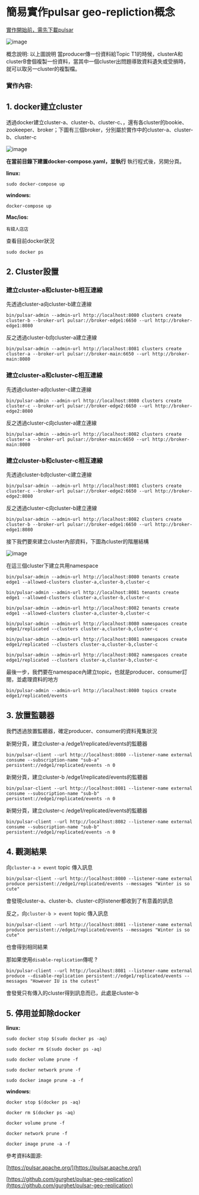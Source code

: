 # 簡易實作pulsar geo-repliction概念


[實作開始前，需先下載pulsar](https://pulsar.apache.org/docs/3.2.x/getting-started-home/)





![image](https://github.com/chadtied/pulsar_simple_geo-replication/assets/96424234/c88d2a3b-4582-41d7-9ade-8fd0bf2673b8)





概念說明: 以上圖說明 當producer傳一份資料給Topic T1的時候，clusterA和clusterB會個複製一份資料，當其中一個cluster出問題導致資料遺失或受損時，就可以取另一cluster的複製檔。






### 實作內容:




## 1. docker建立cluster


透過docker建立cluster-a、cluster-b、cluster-c、，還有各cluster的bookie、zookeeper、broker；下圖有三個broker，分別屬於實作中的cluster-a、cluster-b、cluster-c


![image](https://github.com/chadtied/pulsar_simple_geo-replication/assets/96424234/010f888a-8cd6-4552-9690-3033ecf86e8f)

**在當前目錄下建置docker-compose.yaml，並執行** 執行程式後，另開分頁。

**linux:**

```sudo docker-compose up```

**windows:**

```docker-compose up```

**Mac/ios:**

```有錢人店店```

查看目前docker狀況

```sudo docker ps```


## 2. Cluster設置


### 建立cluster-a和cluster-b相互連線


先透過cluster-a向cluster-b建立連線


```bin/pulsar-admin --admin-url http://localhost:8080 clusters create cluster-b --broker-url pulsar://broker-edge1:6650 --url http://broker-edge1:8080```



反之透過cluster-b向cluster-a建立連線


```bin/pulsar-admin --admin-url http://localhost:8081 clusters create cluster-a --broker-url pulsar://broker-main:6650 --url http://broker-main:8080```


### 建立cluster-a和cluster-c相互連線


先透過cluster-a向cluster-c建立連線


```bin/pulsar-admin --admin-url http://localhost:8080 clusters create cluster-c --broker-url pulsar://broker-edge2:6650 --url http://broker-edge2:8080```



反之透過cluster-c向cluster-a建立連線


```bin/pulsar-admin --admin-url http://localhost:8082 clusters create cluster-a --broker-url pulsar://broker-main:6650 --url http://broker-main:8080```


### 建立cluster-b和cluster-c相互連線



先透過cluster-b向cluster-c建立連線


```bin/pulsar-admin --admin-url http://localhost:8081 clusters create cluster-c --broker-url pulsar://broker-edge2:6650 --url http://broker-edge2:8080```



反之透過cluster-c向cluster-b建立連線


```bin/pulsar-admin --admin-url http://localhost:8082 clusters create cluster-b --broker-url pulsar://broker-edge1:6650 --url http://broker-edge1:8080```







接下我們要來建立cluster內部資料，下圖為cluster的階層結構

![image](https://github.com/chadtied/pulsar_simple_geo-replication/assets/96424234/12c6a40b-0095-4e27-ada8-e3b7e8544f92)


在這三個cluster下建立共用namespace


```bin/pulsar-admin --admin-url http://localhost:8080 tenants create edge1 --allowed-clusters cluster-a,cluster-b,cluster-c```

```bin/pulsar-admin --admin-url http://localhost:8081 tenants create edge1 --allowed-clusters cluster-a,cluster-b,cluster-c```

```bin/pulsar-admin --admin-url http://localhost:8082 tenants create edge1 --allowed-clusters cluster-a,cluster-b,cluster-c```

```bin/pulsar-admin --admin-url http://localhost:8080 namespaces create edge1/replicated --clusters cluster-a,cluster-b,cluster-c```

```bin/pulsar-admin --admin-url http://localhost:8081 namespaces create edge1/replicated --clusters cluster-a,cluster-b,cluster-c```

```bin/pulsar-admin --admin-url http://localhost:8082 namespaces create edge1/replicated --clusters cluster-a,cluster-b,cluster-c```





最後一步，我們要在namespace內建立topic，也就是producer、consumer訂閱，並處理資料的地方


```bin/pulsar-admin --admin-url http://localhost:8080 topics create edge1/replicated/events```



## 3. 放置監聽器


我們透過放置監聽器，確定producer、consumer的資料蒐集狀況


新開分頁，建立cluster-a /edge1/replicated/events的監聽器


```bin/pulsar-client --url http://localhost:8080 --listener-name external consume --subscription-name "sub-a" persistent://edge1/replicated/events -n 0```


新開分頁，建立cluster-b /edge1/replicated/events的監聽器


```bin/pulsar-client --url http://localhost:8081 --listener-name external consume --subscription-name "sub-b" persistent://edge1/replicated/events -n 0```


新開分頁，建立cluster-c /edge1/replicated/events的監聽器


```bin/pulsar-client --url http://localhost:8082 --listener-name external consume --subscription-name "sub-b" persistent://edge1/replicated/events -n 0```


## 4. 觀測結果


向```cluster-a > event``` topic 傳入訊息


```bin/pulsar-client --url http://localhost:8080 --listener-name external produce persistent://edge1/replicated/events --messages "Winter is so cute" ```


會發現cluster-a、cluster-b、cluster-c的listener都收到了有意義的訊息


反之，向```cluster-b > event``` topic 傳入訊息

```bin/pulsar-client --url http://localhost:8081 --listener-name external produce persistent://edge1/replicated/events --messages "Winter is so cute" ```

也會得到相同結果


那如果使用```disable-replication```傳呢 ?

```bin/pulsar-client --url http://localhost:8081 --listener-name external produce --disable-replication persistent://edge1/replicated/events --messages "However IU is the cutest"```

會發覺只有傳入的cluster得到訊息而已，此處是cluster-b


## 5. 停用並卸除docker


**linux:**

```sudo docker stop $(sudo docker ps -aq)```

```sudo docker rm $(sudo docker ps -aq)```

```sudo docker volume prune -f```

```sudo docker network prune -f```

```sudo docker image prune -a -f```


**windows:**

```docker stop $(docker ps -aq)```

```docker rm $(docker ps -aq)```

```docker volume prune -f```

```docker network prune -f```

```docker image prune -a -f```


參考資料&圖源:

[https://pulsar.apache.org/](https://pulsar.apache.org/)

[https://github.com/gurghet/pulsar-geo-replication](https://github.com/gurghet/pulsar-geo-replication)
